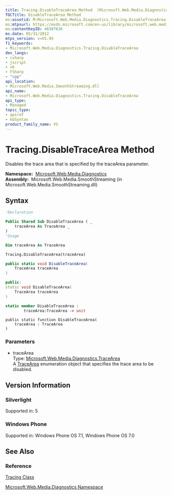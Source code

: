 ```yaml
---
title: Tracing.DisableTraceArea Method  (Microsoft.Web.Media.Diagnostics)
TOCTitle: DisableTraceArea Method
ms:assetid: M:Microsoft.Web.Media.Diagnostics.Tracing.DisableTraceArea(Microsoft.Web.Media.Diagnostics.TraceArea)
ms:mtpsurl: https://msdn.microsoft.com/en-us/library/microsoft.web.media.diagnostics.tracing.disabletracearea(v=VS.95)
ms:contentKeyID: 46307616
ms.date: 05/31/2012
mtps_version: v=VS.95
f1_keywords:
- Microsoft.Web.Media.Diagnostics.Tracing.DisableTraceArea
dev_langs:
- csharp
- jscript
- vb
- FSharp
- "cpp"
api_location:
- Microsoft.Web.Media.SmoothStreaming.dll
api_name:
- Microsoft.Web.Media.Diagnostics.Tracing.DisableTraceArea
api_type:
- Managed
topic_type:
- apiref
- kbSyntax
product_family_name: VS
---
```


# Tracing.DisableTraceArea Method

Disables the trace area that is specified by the traceArea parameter.

**Namespace:**  [Microsoft.Web.Media.Diagnostics](microsoft-web-media-diagnostics-namespace_1.md)  
**Assembly:**  Microsoft.Web.Media.SmoothStreaming (in Microsoft.Web.Media.SmoothStreaming.dll)

## Syntax

```vb
'Declaration

Public Shared Sub DisableTraceArea ( _
    traceArea As TraceArea _
)
'Usage

Dim traceArea As TraceArea

Tracing.DisableTraceArea(traceArea)
```

```csharp
public static void DisableTraceArea(
    TraceArea traceArea
)
```

```cpp
public:
static void DisableTraceArea(
    TraceArea traceArea
)
```

``` fsharp
static member DisableTraceArea : 
        traceArea:TraceArea -> unit 
```

```jscript
public static function DisableTraceArea(
    traceArea : TraceArea
)
```

### Parameters

  - traceArea  
    Type: [Microsoft.Web.Media.Diagnostics.TraceArea](tracearea-enumeration-microsoft-web-media-diagnostics_1.md)  
    A [TraceArea](tracearea-enumeration-microsoft-web-media-diagnostics_1.md) enumeration object that specifies the trace area to be disabled.

## Version Information

### Silverlight

Supported in: 5  

### Windows Phone

Supported in: Windows Phone OS 7.1, Windows Phone OS 7.0  

## See Also

### Reference

[Tracing Class](tracing-class-microsoft-web-media-diagnostics_1.md)

[Microsoft.Web.Media.Diagnostics Namespace](microsoft-web-media-diagnostics-namespace_1.md)

